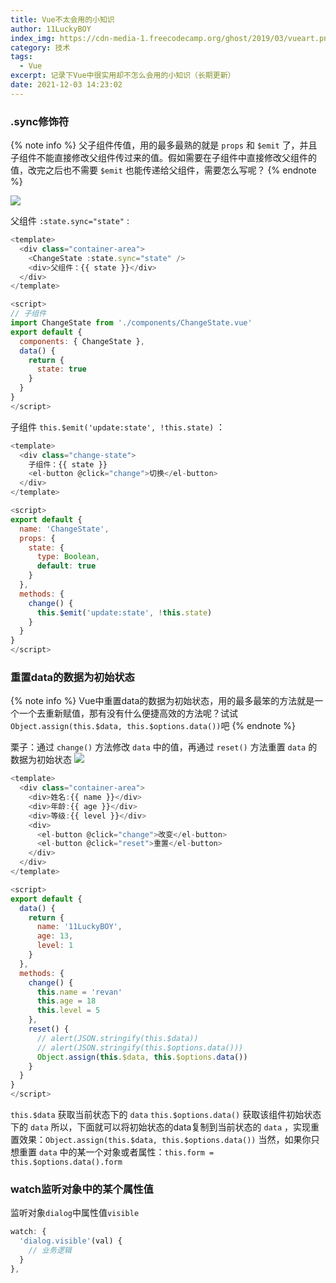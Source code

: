 ```yaml
---
title: Vue不太会用的小知识
author: 11LuckyBOY
index_img: https://cdn-media-1.freecodecamp.org/ghost/2019/03/vueart.png
category: 技术
tags:
  - Vue
excerpt: 记录下Vue中很实用却不怎么会用的小知识（长期更新）
date: 2021-12-03 14:23:02
---
```

### .sync修饰符
{% note info %}
父子组件传值，用的最多最熟的就是 `props` 和 `$emit` 了，并且子组件不能直接修改父组件传过来的值。假如需要在子组件中直接修改父组件的值，改完之后也不需要 `$emit` 也能传递给父组件，需要怎么写呢？
{% endnote %}

![](sync.gif)

父组件 `:state.sync="state"` :
```js
<template>
  <div class="container-area">
    <ChangeState :state.sync="state" />
    <div>父组件：{{ state }}</div>
  </div>
</template>

<script>
// 子组件
import ChangeState from './components/ChangeState.vue'
export default {
  components: { ChangeState },
  data() {
    return {
      state: true
    }
  }
}
</script>
```

子组件 `this.$emit('update:state', !this.state)` ：
```js
<template>
  <div class="change-state">
    子组件：{{ state }}
    <el-button @click="change">切换</el-button>
  </div>
</template>

<script>
export default {
  name: 'ChangeState',
  props: {
    state: {
      type: Boolean,
      default: true
    }
  },
  methods: {
    change() {
      this.$emit('update:state', !this.state)
    }
  }
}
</script>
```

### 重置data的数据为初始状态
{% note info %}
Vue中重置data的数据为初始状态，用的最多最笨的方法就是一个一个去重新赋值，那有没有什么便捷高效的方法呢？试试`Object.assign(this.$data, this.$options.data())`吧
{% endnote %}

栗子：通过 `change()` 方法修改 `data` 中的值，再通过 `reset()` 方法重置 `data` 的数据为初始状态
![](rset.gif)
```js
<template>
  <div class="container-area">
    <div>姓名:{{ name }}</div>
    <div>年龄:{{ age }}</div>
    <div>等级:{{ level }}</div>
    <div>
      <el-button @click="change">改变</el-button>
      <el-button @click="reset">重置</el-button>
    </div>
  </div>
</template>

<script>
export default {
  data() {
    return {
      name: '11LuckyBOY',
      age: 13,
      level: 1
    }
  },
  methods: {
    change() {
      this.name = 'revan'
      this.age = 18
      this.level = 5
    },
    reset() {
      // alert(JSON.stringify(this.$data))
      // alert(JSON.stringify(this.$options.data()))
      Object.assign(this.$data, this.$options.data())
    }
  }
}
</script>
```
`this.$data` 获取当前状态下的 `data`
`this.$options.data()` 获取该组件初始状态下的 `data`
所以，下面就可以将初始状态的data复制到当前状态的 `data` ，实现重置效果：`Object.assign(this.$data, this.$options.data())`
当然，如果你只想重置 `data` 中的某一个对象或者属性：`this.form = this.$options.data().form`

### watch监听对象中的某个属性值
监听对象`dialog`中属性值`visible`
```js
watch: {
  'dialog.visible'(val) {
    // 业务逻辑
  }
},
```